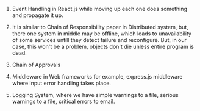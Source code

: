 1. Event Handling in React.js while moving up each one does something and propagate it up.
2. It is similar to Chain of Responsibility paper in Distributed system,
    but, there one system in middle may be offline, which leads to unavailability of some services untill they detect failure and reconfigure.
    But, in our case, this won't be a problem, objects don't die unless entire program is dead.

3. Chain of Approvals

4. Middleware in Web frameworks for example, express.js middleware where input error handling takes place.

5. Logging System, where we have simple warnings to a file, serious warnings to a file, critical errors to email.